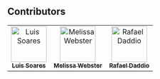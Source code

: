 ## Contributors

<table>
  <tr>
    <td align="center">
      <a href="https://github.com/luis0ares">
        <img src="https://avatars.githubusercontent.com/luis0ares" width="80" alt="Luis Soares"/><br />
        <sub><b>Luis Soares</b></sub>
      </a>
    </td>
    <td align="center">
      <a href="https://github.com/melissawebster">
        <img src="https://avatars.githubusercontent.com/melissawebster" width="80" alt="Melissa Webster"/><br />
        <sub><b>Melissa Webster</b></sub>
      </a>
    </td>
    <td align="center">
      <a href="https://github.com/rafaeldaddio">
        <img src="https://avatars.githubusercontent.com/rafaeldaddio" width="80" alt="Rafael Daddio"/><br />
        <sub><b>Rafael Daddio</b></sub>
      </a>
    </td>
  </tr>
</table>
